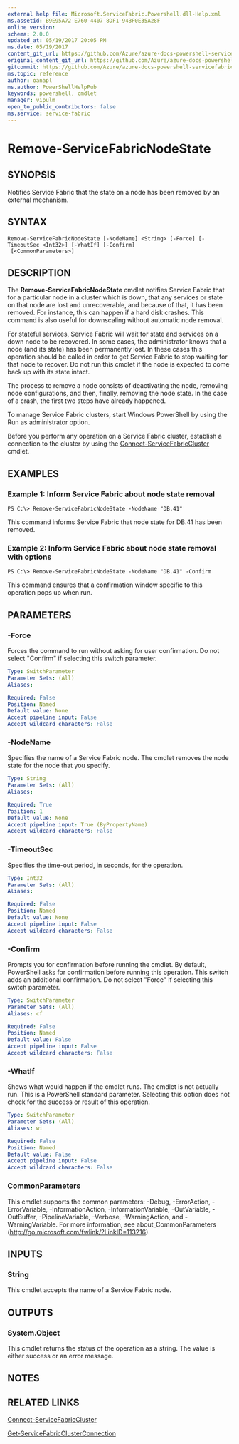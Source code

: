 ```yaml
---
external help file: Microsoft.ServiceFabric.Powershell.dll-Help.xml
ms.assetid: B9E95A72-E760-4407-8DF1-94BF0E35A28F
online version:
schema: 2.0.0
updated_at: 05/19/2017 20:05 PM
ms.date: 05/19/2017
content_git_url: https://github.com/Azure/azure-docs-powershell-servicefabric/blob/master/Service-Fabric-cmdlets/ServiceFabric/vlatest/Remove-ServiceFabricNodeState.md
original_content_git_url: https://github.com/Azure/azure-docs-powershell-servicefabric/blob/master/Service-Fabric-cmdlets/ServiceFabric/vlatest/Remove-ServiceFabricNodeState.md
gitcommit: https://github.com/Azure/azure-docs-powershell-servicefabric/blob/8d4c81aabdfff50fd2bedea27942bd6899fa7bd1
ms.topic: reference
author: oanapl
ms.author: PowerShellHelpPub
keywords: powershell, cmdlet
manager: vipulm
open_to_public_contributors: false
ms.service: service-fabric
---
```


# Remove-ServiceFabricNodeState

## SYNOPSIS
Notifies Service Fabric that the state on a node has been removed by an external mechanism.

## SYNTAX

```
Remove-ServiceFabricNodeState [-NodeName] <String> [-Force] [-TimeoutSec <Int32>] [-WhatIf] [-Confirm]
 [<CommonParameters>]
```

## DESCRIPTION
The **Remove-ServiceFabricNodeState** cmdlet notifies Service Fabric that for a particular node in a cluster which is down, that any services or state on that node are lost and unrecoverable, and because of that, it has been removed. For instance, this can happen if a hard disk crashes. This command is also useful for downscaling without automatic node removal.

For stateful services, Service Fabric will wait for state and services on a down node to be recovered. In some cases, the administrator knows that a node (and its state) has been permanently lost. In these cases this operation should be called in order to get Service Fabric to stop waiting for that node to recover.
Do not run this cmdlet if the node is expected to come back up with its state intact.

The process to remove a node consists of deactivating the node, removing node configurations, and then, finally, removing the node state. In the case of a crash, the first two steps have already happened.

To manage Service Fabric clusters, start Windows PowerShell by using the Run as administrator option.

Before you perform any operation on a Service Fabric cluster, establish a connection to the cluster by using the [Connect-ServiceFabricCluster](./Connect-ServiceFabricCluster.md) cmdlet.

## EXAMPLES

### Example 1: Inform Service Fabric about node state removal
```
PS C:\> Remove-ServiceFabricNodeState -NodeName "DB.41"
```

This command informs Service Fabric that node state for DB.41 has been removed.

### Example 2: Inform Service Fabric about node state removal with options
```
PS C:\> Remove-ServiceFabricNodeState -NodeName "DB.41" -Confirm
```

This command ensures that a confirmation window specific to this operation pops up when run.

## PARAMETERS

### -Force
Forces the command to run without asking for user confirmation. Do not select "Confirm" if selecting this switch parameter.

```yaml
Type: SwitchParameter
Parameter Sets: (All)
Aliases: 

Required: False
Position: Named
Default value: None
Accept pipeline input: False
Accept wildcard characters: False
```

### -NodeName
Specifies the name of a Service Fabric node.
The cmdlet removes the node state for the node that you specify.

```yaml
Type: String
Parameter Sets: (All)
Aliases: 

Required: True
Position: 1
Default value: None
Accept pipeline input: True (ByPropertyName)
Accept wildcard characters: False
```

### -TimeoutSec
Specifies the time-out period, in seconds, for the operation.

```yaml
Type: Int32
Parameter Sets: (All)
Aliases: 

Required: False
Position: Named
Default value: None
Accept pipeline input: False
Accept wildcard characters: False
```

### -Confirm
Prompts you for confirmation before running the cmdlet. By default, PowerShell asks for confirmation before running this operation. This switch adds an additional confirmation. Do not select "Force" if selecting this switch parameter.

```yaml
Type: SwitchParameter
Parameter Sets: (All)
Aliases: cf

Required: False
Position: Named
Default value: False
Accept pipeline input: False
Accept wildcard characters: False
```

### -WhatIf
Shows what would happen if the cmdlet runs. The cmdlet is not actually run.
This is a PowerShell standard parameter. Selecting this option does not check for the success or result of this operation.

```yaml
Type: SwitchParameter
Parameter Sets: (All)
Aliases: wi

Required: False
Position: Named
Default value: False
Accept pipeline input: False
Accept wildcard characters: False
```

### CommonParameters
This cmdlet supports the common parameters: -Debug, -ErrorAction, -ErrorVariable, -InformationAction, -InformationVariable, -OutVariable, -OutBuffer, -PipelineVariable, -Verbose, -WarningAction, and -WarningVariable. For more information, see about_CommonParameters (http://go.microsoft.com/fwlink/?LinkID=113216).

## INPUTS

### String
This cmdlet accepts the name of a Service Fabric node.

## OUTPUTS

### System.Object
This cmdlet returns the status of the operation as a string. The value is either success or an error message.

## NOTES

## RELATED LINKS

[Connect-ServiceFabricCluster](./Connect-ServiceFabricCluster.md)

[Get-ServiceFabricClusterConnection](./Get-ServiceFabricClusterConnection.md)
